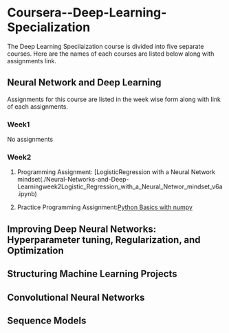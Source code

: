 # Coursera--Deep-Learning-Specialization

The Deep Learning Specilaization course is divided into five separate courses. Here are the names of each courses are listed below along with assignments link.

## Neural Network and Deep Learning

Assignments for this course are listed in the week wise form along with link of each assignments.

### Week1

 No assignments

### Week2 

1. Programming Assignment: [LogisticRegression with a Neural Network mindset(./Neural-Networks-and-Deep-Learningweek2Logistic_Regression_with_a_Neural_Networ_mindset_v6a.ipynb)

2. Practice Programming Assignment:[Python Basics with numpy](.Neural-Networks-and-Deep-Learning/week2Python_Basics_With_Numpy_v3a.ipynb)
  
## Improving Deep Neural Networks: Hyperparameter tuning, Regularization, and Optimization

## Structuring Machine Learning Projects

## Convolutional Neural Networks

## Sequence Models
    

